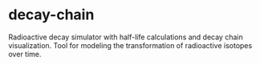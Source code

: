# decay-chain
Radioactive decay simulator with half-life calculations and decay chain visualization. Tool for modeling the transformation of radioactive isotopes over time.
